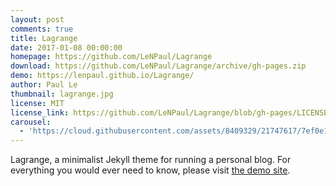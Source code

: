 ```yaml
---
layout: post
comments: true
title: Lagrange
date: 2017-01-08 00:00:00
homepage: https://github.com/LeNPaul/Lagrange
download: https://github.com/LeNPaul/Lagrange/archive/gh-pages.zip
demo: https://lenpaul.github.io/Lagrange/
author: Paul Le
thumbnail: lagrange.jpg
license: MIT
license_link: https://github.com/LeNPaul/Lagrange/blob/gh-pages/LICENSE
carousel:
  - 'https://cloud.githubusercontent.com/assets/8409329/21747617/7ef0e18e-d53a-11e6-8f90-8bb14b62ba20.jpg'
---
```


Lagrange, a minimalist Jekyll theme for running a personal blog. For everything you would ever need to know, please visit [the demo site](https://lenpaul.github.io/Lagrange/).
